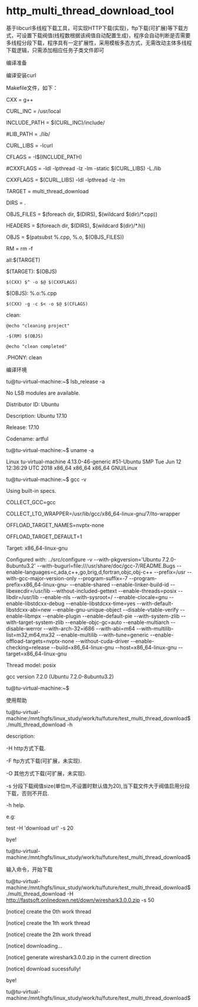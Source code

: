 # http_multi_thread_download_tool
基于libcurl多线程下载工具，可实现HTTP下载(实现)，ftp下载(可扩展)等下载方式，可设置下载阀值(线程数根据该阀值自动配置生成)，程序会自动判断是否需要多线程分段下载，程序具有一定扩展性，采用模板多态方式，无需改动主体多线程下载逻辑，只需添加相应任务子类文件即可

编译准备

编译安装curl

Makefile文件，如下：

CXX = g++

CURL_INC = /usr/local

INCLUDE_PATH = $(CURL_INC)/include/

#LIB_PATH = ./lib/

CURL_LIBS = -lcurl

CFLAGS = -I$(INCLUDE_PATH) 

#CXXFLAGS = -ldl -lpthread -lz -lm -static $(CURL_LIBS) -L./lib 

CXXFLAGS = $(CURL_LIBS) -ldl -lpthread -lz -lm   

TARGET = multi_thread_download

DIRS = .

OBJS_FILES = $(foreach dir, $(DIRS), $(wildcard $(dir)/*.cpp))

HEADERS = $(foreach dir, $(DIRS), $(wildcard $(dir)/*.h))

OBJS = $(patsubst %.cpp, %.o, $(OBJS_FILES))

RM = rm -f

all:$(TARGET)

$(TARGET): $(OBJS)

	$(CXX) $^ -o $@ $(CXXFLAGS)

$(OBJS): %.o:%.cpp

	$(CXX) -g -c $< -o $@ $(CFLAGS) 

clean:

	@echo "cleaning project"
	
	-$(RM) $(OBJS)
	
	@echo "clean completed"
	
.PHONY: clean 

编译环境

tu@tu-virtual-machine:~$ lsb_release -a

No LSB modules are available.

Distributor ID:	Ubuntu

Description:	Ubuntu 17.10

Release:	17.10

Codename:	artful

tu@tu-virtual-machine:~$ uname -a

Linux tu-virtual-machine 4.13.0-46-generic #51-Ubuntu SMP Tue Jun 12 12:36:29 UTC 2018 x86_64 x86_64 x86_64 GNU/Linux

tu@tu-virtual-machine:~$ gcc -v

Using built-in specs.

COLLECT_GCC=gcc

COLLECT_LTO_WRAPPER=/usr/lib/gcc/x86_64-linux-gnu/7/lto-wrapper

OFFLOAD_TARGET_NAMES=nvptx-none

OFFLOAD_TARGET_DEFAULT=1

Target: x86_64-linux-gnu

Configured with: ../src/configure -v --with-pkgversion='Ubuntu 7.2.0-8ubuntu3.2' --with-bugurl=file:///usr/share/doc/gcc-7/README.Bugs --enable-languages=c,ada,c++,go,brig,d,fortran,objc,obj-c++ --prefix=/usr --with-gcc-major-version-only --program-suffix=-7 --program-prefix=x86_64-linux-gnu- --enable-shared --enable-linker-build-id --libexecdir=/usr/lib --without-included-gettext --enable-threads=posix --libdir=/usr/lib --enable-nls --with-sysroot=/ --enable-clocale=gnu --enable-libstdcxx-debug --enable-libstdcxx-time=yes --with-default-libstdcxx-abi=new --enable-gnu-unique-object --disable-vtable-verify --enable-libmpx --enable-plugin --enable-default-pie --with-system-zlib --with-target-system-zlib --enable-objc-gc=auto --enable-multiarch --disable-werror --with-arch-32=i686 --with-abi=m64 --with-multilib-list=m32,m64,mx32 --enable-multilib --with-tune=generic --enable-offload-targets=nvptx-none --without-cuda-driver --enable-checking=release --build=x86_64-linux-gnu --host=x86_64-linux-gnu --target=x86_64-linux-gnu

Thread model: posix

gcc version 7.2.0 (Ubuntu 7.2.0-8ubuntu3.2) 

tu@tu-virtual-machine:~$ 

使用帮助

tu@tu-virtual-machine:/mnt/hgfs/linux_study/work/tu/future/test_multi_thread_download$ ./multi_thread_download -h

description:

-H http方式下载.

-F ftp方式下载(可扩展，未实现).

-O 其他方式下载(可扩展，未实现).

-s 分段下载阀值size(单位m,不设置时默认值为20),当下载文件大于阀值启用分段下载，否则不开启.

-h help.

e.g:

test -H 'download url' -s 20

bye!

tu@tu-virtual-machine:/mnt/hgfs/linux_study/work/tu/future/test_multi_thread_download$ 

输入命令，开始下载

tu@tu-virtual-machine:/mnt/hgfs/linux_study/work/tu/future/test_multi_thread_download$ ./multi_thread_download -H http://fastsoft.onlinedown.net/down/wireshark3.0.0.zip -s 50

[notice] create the 0th work thread

[notice] create the 1th work thread

[notice] create the 2th work thread

[notice] downloading...

[notice] generate wireshark3.0.0.zip in the current direction

[notice] download sucessfully!

bye!

tu@tu-virtual-machine:/mnt/hgfs/linux_study/work/tu/future/test_multi_thread_download$

